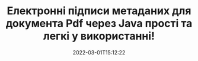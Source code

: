 ---
############################# Static ############################
layout: "auto-gen-signature"
date: 2022-03-01T15:12:22
draft: false
operation: Sign
signaturetype: Metadata
fileformat: Pdf
productName: Java
lang: uk
productCode: java
otherformats: pdf doc docx docm dot dotm dotx odt ott rtf xls xlsx xlsm xlsb csv ods ots xltx xltm ppt pptx pps ppsx odp otp potx potm pptm ppsm png jpg bmp gif tiff svg webp wmf
breadcrumb: Put Metadata signature on Pdf for Java

############################# Head ############################
head_title: "Додайте електронні підписи метаданих до документів Pdf за допомогою Java"
head_description: "Використовуйте метадані як приховані електронні підписи у своїх документах Pdf за допомогою кількох рядків коду Java. Використовуйте API підпису документів GroupDocs, щоб електронно підписувати свої бізнес-документи та файли з інформацією метаданих."

############################# Header ############################
title: "Електронні підписи метаданих для документа Pdf через Java прості та легкі у використанні!"
description: "Електронно підписуйте свої Pdf документи та контракти за допомогою прихованих записів метаданих. Створюйте метадані для PDF-файлів, документів MS Word, робочих книг MS Excel, презентацій MS PowerPoint і різних форматів зображень без проблем і додаткового кодування."
bg_image: "https://cms.admin.containerize.com/templates/aspose/App_Themes/V3/images/bg/header1.png"
bg_overlay: false
button:
    enable: true

############################# SubMenu ############################
submenu:
    enable: true

    left:
        img_alt: "GroupDocs.Signature for Java"
        image: "https://cms.admin.containerize.com/templates/groupdocs/images/product-logos/90x90-noborder/groupdocs-signature-java.png"
        product: "GroupDocs.Signature"
        platform: "Java"



############################# About ############################
about:
    enable: true
    title: "Про API підписів метаданих GroupDocs.Signature for Java"
    content: |
        [GroupDocs.Signature for Java](https://products.groupdocs.com/signature/java/) — популярний API для електронного підпису цифрових документів. Доступні такі підписи, як тексти, зображення, цифрові сертифікати, штрих-коди, QR-коди, штампи або метадані. Підписи можна розміщувати на PDF-файлах, документах MS Word, робочих книгах MS Excel, презентаціях MS PowerPoint, файлах Adobe Photoshop і різних форматах зображень. Клієнти можуть підписувати свій документ і оновлювати, шукати, перевіряти, видаляти або переглядати електронні підписи, які були розміщені на цих документах. Крім того, передбачено безліч можливостей для налаштування підписів.
    

############################# Steps ############################
steps:
    enable: true
    title_left: "Кроки для підпису Pdf за допомогою Metadata у Java"
    content_left: |
        [GroupDocs.Signature for Java](https://products.groupdocs.com/signature/java/) надає можливість швидко та легко підписувати документи Pdf за допомогою підписів Metadata.
        
        * Створіть екземпляр класу підпису, який надає файл Pdf, який має бути підписаний як шлях або потік пам’яті
        * Створіть екземпляр класу SignOptions і встановіть усі потрібні дані.
        * Викликати метод Signature.Sign(), передаючи вихідний файл Pdf або потік пам’яті

    title_right: " Системні вимоги"
    content_right: |
        GroupDocs.Signature for Java підтримуються на всіх основних платформах і операційних системах. Перш ніж виконувати наведений нижче код, переконайтеся, що у вашій системі встановлено такі передумови.

        * Операційні системи: Microsoft Windows, Linux, MacOS
        * Середовища розробки: NetBeans, Intellij IDEA, Eclipse, etc.
        * Java runtime: J2SE 6.0 and above
        * Отримайте останню версію GroupDocs.Signature for Java від [Maven](https://repository.groupdocs.com/webapp/#/artifacts/browse/tree/General/repo/com/groupdocs/groupdocs-signature)
         
    code: |
        ```java    
                
        // Set up input Pdf file
        String filePath = "input.pdf";
        // Set up output file
        String outputFilePath = "output.pdf";

        // Instantiate Signature for input file
        Signature signature = new Signature(filePath);

        // instantiate metadata signing options
        MetadataSignOptions options = new MetadataSignOptions();

        // setup Author property
        PdfMetadataSignature mdSign_Author = new PdfMetadataSignature("Author", "Mr.Scherlock Holmes");// String value
        options.getSignatures().add(mdSign_Author);
        // setup document data
        PdfMetadataSignature mdSign_DocData = new PdfMetadataSignature("CreatedOn", new Date());// Datetime value
        options.getSignatures().add(mdSign_DocData);
        // setup document id
        PdfMetadataSignature mdSign_DocId = new PdfMetadataSignature("DocumentId", 123456);// Integer value
        options.getSignatures().add(mdSign_DocId);

        // sign Pdf document
        SignResult result = signature.sign(outputFilePath, options);

        ```

############################# Demos ############################
demos:
    enable: true
    title: "Підпис документів Pdf за допомогою Metadata Live Demo"
    content: |
       Підпишіть файл Pdf різними підписами просто зараз, відвідавши веб-сайт [GroupDocs.Signature App](https://products.groupdocs.app/signature/family). Безкоштовна онлайн-демоверсія чекає на вас.          

############################# More Formats ############################
more_formats:
    enable: true
    title: "Інші підтримувані підписи Metadata для Java"
    content: |
        "Ви також можете підписати Pdf іншими типами підписів. Перегляньте список нижче."
    format: 
       
       
back_to_top:
    enable: true
---